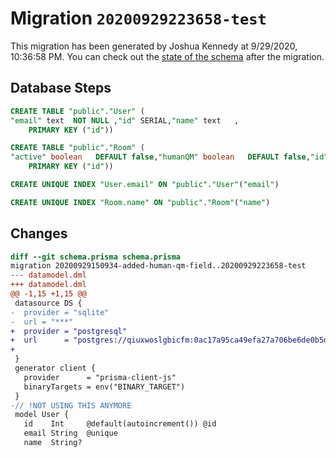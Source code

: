 # Migration `20200929223658-test`

This migration has been generated by Joshua Kennedy at 9/29/2020, 10:36:58 PM.
You can check out the [state of the schema](./schema.prisma) after the migration.

## Database Steps

```sql
CREATE TABLE "public"."User" (
"email" text  NOT NULL ,"id" SERIAL,"name" text   ,
    PRIMARY KEY ("id"))

CREATE TABLE "public"."Room" (
"active" boolean   DEFAULT false,"humanQM" boolean   DEFAULT false,"id" SERIAL,"name" text  NOT NULL ,"ownerId" text   ,"userCount" integer  NOT NULL DEFAULT 0,
    PRIMARY KEY ("id"))

CREATE UNIQUE INDEX "User.email" ON "public"."User"("email")

CREATE UNIQUE INDEX "Room.name" ON "public"."Room"("name")
```

## Changes

```diff
diff --git schema.prisma schema.prisma
migration 20200929150934-added-human-qm-field..20200929223658-test
--- datamodel.dml
+++ datamodel.dml
@@ -1,15 +1,15 @@
 datasource DS {
-  provider = "sqlite"
-  url = "***"
+  provider = "postgresql"
+  url      = "postgres://qiuxwoslgbicfm:0ac17a95ca49efa27a706be6de0b5d1724db0b49d40ed0245729cad0ba96750c@ec2-52-21-247-176.compute-1.amazonaws.com:5432/dfn16o5c1vism4"
+
 }
 generator client {
   provider      = "prisma-client-js"
   binaryTargets = env("BINARY_TARGET")
 }
-// !NOT USING THIS ANYMORE
 model User {
   id    Int     @default(autoincrement()) @id
   email String  @unique
   name  String?
```


